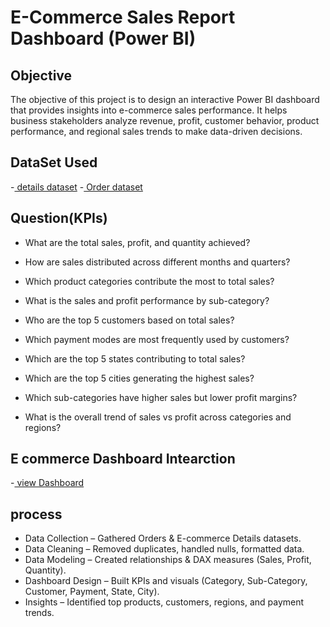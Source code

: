 # E-Commerce Sales Report Dashboard (Power BI)

## Objective
The objective of this project is to design an interactive Power BI dashboard that provides insights into e-commerce sales performance.
It helps business stakeholders analyze revenue, profit, customer behavior, product performance, and regional sales trends to make data-driven decisions.

## DataSet Used
-<a href="https://github.com/karankkumar123456/Data-Analysis-Dashboard/blob/main/Details.csv"> details dataset</a>
-<a href="https://github.com/karankkumar123456/Data-Analysis-Dashboard/blob/main/Orders.csv"> Order dataset</a>
## Question(KPIs)

- What are the total sales, profit, and quantity achieved?

- How are sales distributed across different months and quarters?

- Which product categories contribute the most to total sales?

- What is the sales and profit performance by sub-category?

- Who are the top 5 customers based on total sales?

- Which payment modes are most frequently used by customers?

- Which are the top 5 states contributing to total sales?

- Which are the top 5 cities generating the highest sales?

- Which sub-categories have higher sales but lower profit margins?

- What is the overall trend of sales vs profit across categories and regions?

## E commerce Dashboard Intearction

-<a href="https://github.com/karankkumar123456/Data-Analysis-Dashboard/blob/main/E%20Commerce%20Sales%20Report%20Analysis.pbix"> view Dashboard</a>

## process

- Data Collection – Gathered Orders & E-commerce Details datasets.
- Data Cleaning – Removed duplicates, handled nulls, formatted data.
- Data Modeling – Created relationships & DAX measures (Sales, Profit, Quantity).
- Dashboard Design – Built KPIs and visuals (Category, Sub-Category, Customer, Payment, State, City).
- Insights – Identified top products, customers, regions, and payment trends.

